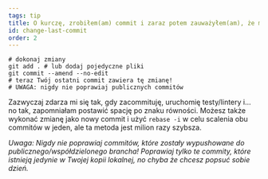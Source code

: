 ```yaml
---
tags: tip
title: O kurczę, zrobiłem(am) commit i zaraz potem zauważyłem(am), że muszę dodać jedną małą zmianę!
id: change-last-commit
order: 2
---
```


```git
# dokonaj zmiany
git add . # lub dodaj pojedyczne pliki
git commit --amend --no-edit
# teraz Twój ostatni commit zawiera tę zmianę!
# UWAGA: nigdy nie poprawiaj publicznych commitów
```

Zazwyczaj zdarza mi się tak, gdy zacommituję, uruchomię testy/lintery i... no tak, zapomniałam postawić spację po znaku równości. Możesz także wykonać zmianę jako nowy commit i użyć `rebase -i` w celu scalenia obu commitów w jeden, ale ta metoda jest milion razy szybsza.

*Uwaga: Nigdy nie poprawiaj commitów, które zostały wypushowane do publicznego/współdzielonego brancha! Poprawiaj tylko te commity, które istnieją jedynie w Twojej kopii lokalnej, no chyba że chcesz popsuć sobie dzień.*